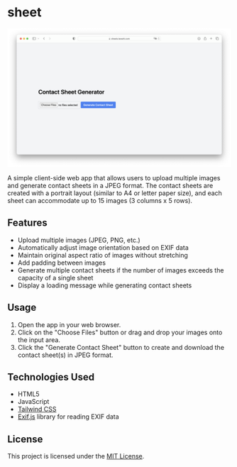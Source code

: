 # sheet

![Screenshot of sheet in action](demo.png)

A simple client-side web app that allows users to upload multiple images and generate contact sheets in a JPEG format. The contact sheets are created with a portrait layout (similar to A4 or letter paper size), and each sheet can accommodate up to 15 images (3 columns x 5 rows).

## Features

- Upload multiple images (JPEG, PNG, etc.)
- Automatically adjust image orientation based on EXIF data
- Maintain original aspect ratio of images without stretching
- Add padding between images
- Generate multiple contact sheets if the number of images exceeds the capacity of a single sheet
- Display a loading message while generating contact sheets

## Usage

1. Open the app in your web browser.
2. Click on the "Choose Files" button or drag and drop your images onto the input area.
3. Click the "Generate Contact Sheet" button to create and download the contact sheet(s) in JPEG format.

## Technologies Used

- HTML5
- JavaScript
- [Tailwind CSS](https://tailwindcss.com/)
- [Exif.js](https://github.com/exif-js/exif-js) library for reading EXIF data

## License

This project is licensed under the [MIT License](https://choosealicense.com/licenses/mit/).
